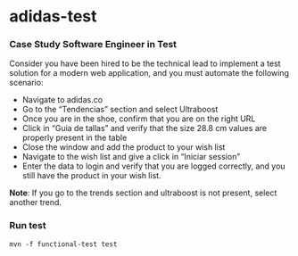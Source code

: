 # adidas-test

### Case Study Software Engineer in Test
Consider you have been hired to be the technical lead to implement a test solution for a
modern web application, and you must automate the following scenario:
* Navigate to adidas.co
* Go to the “Tendencias” section and select Ultraboost
* Once you are in the shoe, confirm that you are on the right URL
* Click in “Guia de tallas” and verify that the size 28.8 cm values are properly present in the table
* Close the window and add the product to your wish list
* Navigate to the wish list and give a click in “Iniciar session”
* Enter the data to login and verify that you are logged correctly, and you still have the product in your wish list.

**Note**: If you go to the trends section and ultraboost is not present, select another trend.

### Run test
```
mvn -f functional-test test
```